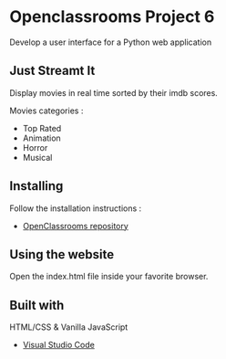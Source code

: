 # Openclassrooms Project 6
Develop a user interface for a Python web application

## Just Streamt It

Display movies in real time sorted by their imdb scores.

Movies categories :
- Top Rated
- Animation
- Horror
- Musical

## Installing

Follow the installation instructions :

* [OpenClassrooms repository](https://github.com/OpenClassrooms-Student-Center/OCMovies-API-EN-FR#readme)


## Using the website

Open the index.html file inside your favorite browser.


## Built with

HTML/CSS & Vanilla JavaScript
* [Visual Studio Code](https://code.visualstudio.com/) 
